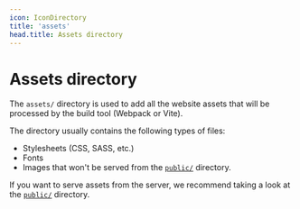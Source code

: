 ```yaml
---
icon: IconDirectory
title: 'assets'
head.title: Assets directory
---
```


# Assets directory

The `assets/` directory is used to add all the website assets that will be processed by the build tool (Webpack or Vite).

The directory usually contains the following types of files:

- Stylesheets (CSS, SASS, etc.)
- Fonts
- Images that won't be served from the [`public/`](/docs/directory-structure/public) directory.

If you want to serve assets from the server, we recommend taking a look at the [`public/`](/docs/directory-structure/public) directory.

